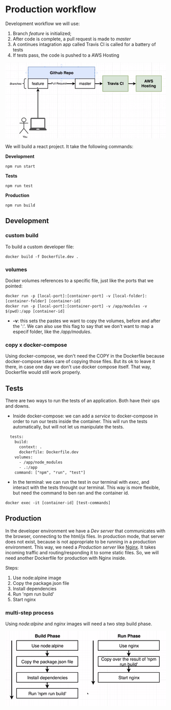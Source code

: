 # Production workflow

Development workflow we will use:

1. Branch *feature* is initialized;
2. After code is complete, a pull request is made to *master*
3. A continues intagration app called Travis CI is called for a battery of tests
4. If tests pass, the code is pushed to a AWS Hosting


![image](./img/workflow.png)

We will build a react project. It take the following commands:

**Development**
~~~
npm run start
~~~

**Tests**
~~~
npm run test
~~~

**Production**
~~~
npm run build
~~~

## Development
### custom build
To build a custom developer file:

~~~
docker build -f Dockerfile.dev .
~~~

### volumes
Docker volumes references to a specific file, just like the ports that we pointed:

~~~
docker run -p [local-port]:[container-port] -v [local-folder]:[container-folder] [container-id]
docker run -p [local-port]:[container-port] -v /app/modules -v $(pwd):/app [container-id]

~~~

- **-v**: this sets the pastes we want to copy the volumes, before and after the ':'. We can also use this flag to say that we don't want to map a especif folder, like the */app/modules*.


### copy x docker-compose

Using docker-compose, we don't need the COPY in the Dockerfile because docker-compose takes care of copying those files. But its ok to leave it there, in case one day we don't use docker compose itself. That way, Dockerfile would still work properly.

## Tests

There are two ways to run the tests of an application. Both have their ups and downs.

- Inside docker-compose: we can add a *service* to docker-compose in order to run our tests inside the container. This will run the tests automatically, but will not let us manipulate the tests.

~~~
  tests:
    build:
      context: .
      dockerfile: Dockerfile.dev
    volumes:
      - /app/node_modules
      - .:/app
    command: ["npm", "run", "test"]
~~~

- In the terminal: we can run the test in our terminal with *exec*, and interact with the tests throught our terminal. This way is more flexible, but need the command to ben ran and the container id.

~~~
docker exec -it [container-id] [test-commands]
~~~

## Production

In the developer environment we have a *Dev server* that communicates with the browser, connecting to the html/js files. In production mode, that server does not exist, because is not appropriate to be running in a production environment.
This way, we need a *Production server* like [Nginx](https://www.nginx.com/). It takes incoming traffic and routing/responding it to some static files. So, we will need another Dockerfile for production with Nginx inside.

Steps: 

1. Use node:alpine image
2. Copy the package.json file
3. Install dependencies
4. Run 'npm run build'
5. Start nginx


### multi-step process
Using *node:alpine* and *nginx* images will need a two step build phase.

![prod-workflow](img/production-workflow.png)